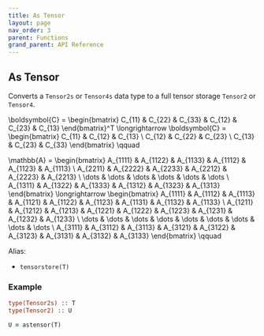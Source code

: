 ```yaml
---
title: As Tensor
layout: page
nav_order: 3
parent: Functions
grand_parent: API Reference
---
```


## As Tensor

Converts a `Tensor2s` or `Tensor4s` data type to a full tensor storage `Tensor2` or `Tensor4`.

\boldsymbol{C} = \begin{bmatrix}
    C_{11} & C_{22} & C_{33} & C_{12} & C_{23} & C_{13}
\end{bmatrix}^T \longrightarrow
\boldsymbol{C} = \begin{bmatrix}
    C_{11} & C_{12} & C_{13} \\
    C_{12} & C_{22} & C_{23} \\
    C_{13} & C_{23} & C_{33}
\end{bmatrix} \qquad

\mathbb{A} = \begin{bmatrix}
    A_{1111} & A_{1122} & A_{1133} & A_{1112} & A_{1123} & A_{1113} \\
    A_{2211} & A_{2222} & A_{2233} & A_{2212} & A_{2223} & A_{2213} \\
     \dots   &  \dots   &  \dots   &  \dots   &  \dots   &  \dots   \\
    A_{1311} & A_{1322} & A_{1333} & A_{1312} & A_{1323} & A_{1313}
\end{bmatrix}
\longrightarrow \begin{bmatrix}
    A_{1111} & A_{1112} & A_{1113} &
    A_{1121} & A_{1122} & A_{1123} &
    A_{1131} & A_{1132} & A_{1133} \\
    A_{1211} & A_{1212} & A_{1213} &
    A_{1221} & A_{1222} & A_{1223} &
    A_{1231} & A_{1232} & A_{1233} \\
    \dots & \dots & \dots & \dots & \dots & \dots & \dots & \dots & \dots \\
    A_{3111} & A_{3112} & A_{3113} &
    A_{3121} & A_{3122} & A_{3123} &
    A_{3131} & A_{3132} & A_{3133}
\end{bmatrix} \qquad

Alias:
- `tensorstore(T)`

### Example

```fortran
type(Tensor2s) :: T
type(Tensor2) :: U

U = astensor(T)
```
